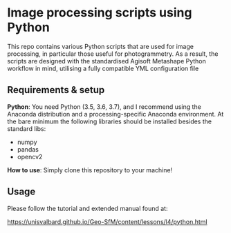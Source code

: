 # Image processing scripts using Python

This repo contains various Python scripts that are used for image processing, in particular those useful for photogrammetry.
As a result, the scripts are designed with the standardised Agisoft Metashape Python workflow in mind, utilising a fully compatible YML configuration file

## Requirements & setup
**Python**: You need Python (3.5, 3.6, 3.7), and I recommend using the Anaconda distribution and a processing-specific Anaconda environment.
At the bare minimum the following libraries should be installed besides the standard libs:
- numpy
- pandas
- opencv2

**How to use**: Simply clone this repository to your machine!

## Usage
Please follow the tutorial and extended manual found at:

https://unisvalbard.github.io/Geo-SfM/content/lessons/l4/python.html
